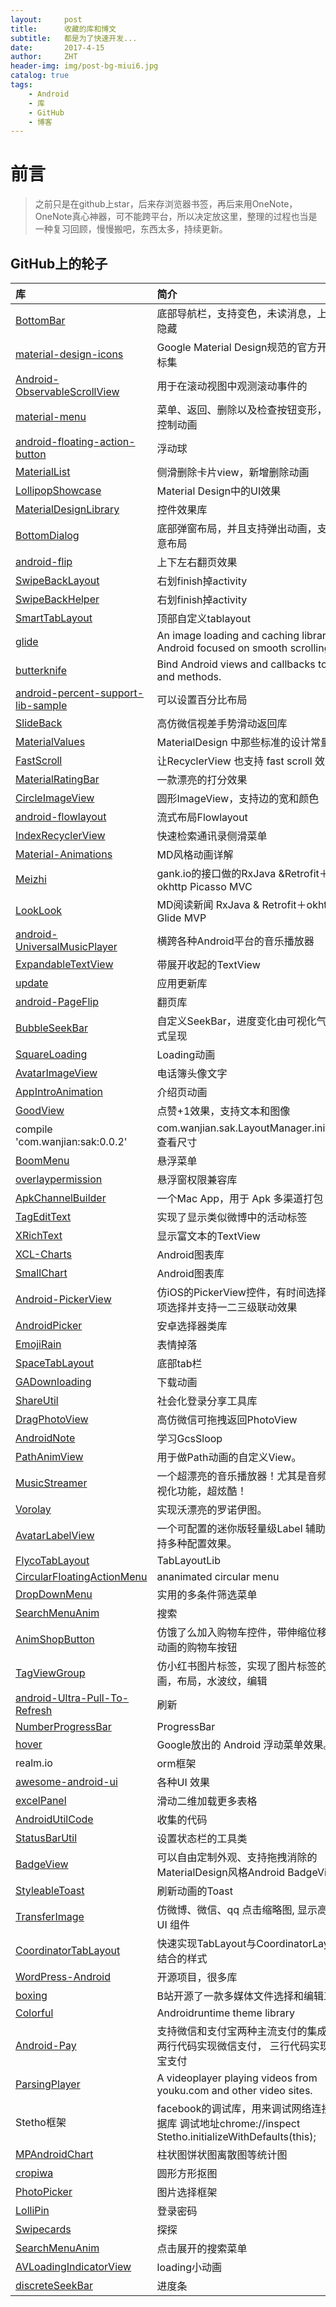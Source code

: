 ```yaml
---
layout:     post
title:      收藏的库和博文
subtitle:   都是为了快速开发...
date:       2017-4-15
author:     ZHT
header-img: img/post-bg-miui6.jpg
catalog: true
tags:
    - Android
    - 库
    - GitHub
	- 博客
---
```




# 前言 

> 之前只是在github上star，后来存浏览器书签，再后来用OneNote，OneNote真心神器，可不能跨平台，所以决定放这里，整理的过程也当是一种复习回顾，慢慢搬吧，东西太多，持续更新。


## GitHub上的轮子


| 库                                        | 简介                                       | 备注                                       |
| :--------------------------------------- | :--------------------------------------- | :--------------------------------------- |
| [BottomBar](https://github.com/roughike/BottomBar) | 底部导航栏，支持变色，未读消息，上滚动隐藏                    |                                          |
| [material-design-icons](https://github.com/google/material-design-icons) | Google Material Design规范的官方开源图标集         |                                          |
| [Android-ObservableScrollView](https://github.com/ksoichiro/Android-ObservableScrollView) | 用于在滚动视图中观测滚动事件的                          |                                          |
| [material-menu](https://github.com/balysv/material-menu) | 菜单、返回、删除以及检查按钮变形，完全控制动画                  |                                          |
| [android-floating-action-button](https://github.com/futuresimple/android-floating-action-button) | 浮动球                                      |                                          |
| [MaterialList](https://github.com/dexafree/MaterialList) | 侧滑删除卡片view，新增删除动画                        |                                          |
| [LollipopShowcase](https://github.com/mikepenz/LollipopShowcase) | Material Design中的UI效果                    |                                          |
| [MaterialDesignLibrary](https://github.com/navasmdc/MaterialDesignLibrary) | 控件效果库                                    |                                          |
| [BottomDialog](https://github.com/shaohui10086/BottomDialog) | 底部弹窗布局，并且支持弹出动画，支持任意布局                   |                                          |
| [android-flip](https://github.com/openaphid/android-flip) | 上下左右翻页效果                                 |                                          |
| [SwipeBackLayout](https://github.com/ikew0ng/SwipeBackLayout) | 右划finish掉activity                        |                                          |
| [SwipeBackHelper](https://github.com/Jude95/SwipeBackHelper) | 右划finish掉activity                        |                                          |
| [SmartTabLayout](https://github.com/ogaclejapan/SmartTabLayout) | 顶部自定义tablayout                           |                                          |
| [glide](https://github.com/bumptech/glide) | An image loading and caching library for Android focused on smooth scrolling |                                          |
| [butterknife](https://github.com/JakeWharton/butterknife) | Bind Android views and callbacks to fields and methods. |                                          |
| [android-percent-support-lib-sample](https://github.com/JulienGenoud/android-percent-support-lib-sample) | 可以设置百分比布局                                |                                          |
| [SlideBack](https://github.com/oubowu/SlideBack) | 高仿微信视差手势滑动返回库                            |                                          |
| [MaterialValues](https://github.com/AoDevBlue/MaterialValues) | MaterialDesign 中那些标准的设计常量                |                                          |
| [FastScroll](https://github.com/L4Digital/FastScroll) | 让RecyclerView 也支持 fast scroll 效果。        |                                          |
| [MaterialRatingBar](https://github.com/DreaminginCodeZH/MaterialRatingBar) | 一款漂亮的打分效果                                |                                          |
| [CircleImageView](https://github.com/hdodenhof/CircleImageView) | 圆形ImageView，支持边的宽和颜色                     |                                          |
| [android-flowlayout](https://github.com/ApmeM/android-flowlayout) | 流式布局Flowlayout                           |                                          |
| [IndexRecyclerView](https://github.com/jiang111/IndexRecyclerView) | 快速检索通讯录侧滑菜单                              |                                          |
| [Material-Animations](https://github.com/lgvalle/Material-Animations) | MD风格动画详解                                 |                                          |
| [Meizhi](https://github.com/drakeet/Meizhi) | gank.io的接口做的RxJava &Retrofit＋okhttp  Picasso  MVC |                                          |
| [LookLook](https://github.com/xinghongfei/LookLook) | MD阅读新闻  RxJava & Retrofit＋okhttp  Glide    MVP |                                          |
| [android-UniversalMusicPlayer](https://github.com/googlesamples/android-UniversalMusicPlayer) | 横跨各种Android平台的音乐播放器                      |                                          |
| [ExpandableTextView](https://github.com/Chen-Sir/ExpandableTextView) | 带展开收起的TextView                           |                                          |
| [update](https://github.com/czy1121/update) | 应用更新库                                    |                                          |
| [android-PageFlip](https://github.com/eschao/android-PageFlip) | 翻页库                                      |                                          |
| [BubbleSeekBar](https://github.com/woxingxiao/BubbleSeekBar) | 自定义SeekBar，进度变化由可视化气泡样式呈现                |                                          |
| [SquareLoading](https://github.com/yuweiguocn/SquareLoading) | Loading动画                                |                                          |
| [AvatarImageView](https://github.com/Carbs0126/AvatarImageView) | 电话簿头像文字                                  |                                          |
| [AppIntroAnimation](https://github.com/TakeoffAndroid/AppIntroAnimation) | 介绍页动画                                    |                                          |
| [GoodView](https://github.com/venshine/GoodView) | 点赞+1效果，支持文本和图像                           |                                          |
| compile 'com.wanjian:sak:0.0.2'          | com.wanjian.sak.LayoutManager.init(this);查看尺寸 |                                          |
| [BoomMenu](https://github.com/Nightonke/BoomMenu) | 悬浮菜单                                     |                                          |
| [overlaypermission](https://github.com/czy1121/overlaypermission) | 悬浮窗权限兼容库                                 |                                          |
| [ApkChannelBuilder](https://github.com/baoyongzhang/ApkChannelBuilder) | 一个Mac App，用于 Apk 多渠道打包                   |                                          |
| [TagEditText](https://github.com/limedroid/TagEditText) | 实现了显示类似微博中的活动标签                          |                                          |
| [XRichText](https://github.com/limedroid/XRichText) | 显示富文本的TextView                           |                                          |
| [XCL-Charts](https://github.com/xcltapestry/XCL-Charts) | Android图表库                               |                                          |
| [SmallChart](https://github.com/Idtk/SmallChart) | Android图表库                               |                                          |
| [Android-PickerView](https://github.com/saiwu-bigkoo/Android-PickerView) | 仿iOS的PickerView控件，有时间选择和选项选择并支持一二三级联动效果  |                                          |
| [AndroidPicker](https://github.com/gzu-liyujiang/AndroidPicker) | 安卓选择器类库                                  |                                          |
| [EmojiRain](https://github.com/Luolc/EmojiRain) | 表情掉落                                     |                                          |
| [SpaceTabLayout](https://github.com/thelong1EU/SpaceTabLayout) | 底部tab栏                                   |                                          |
| [GADownloading](https://github.com/Ajian-studio/GADownloading) | 下载动画                                     |                                          |
| [ShareUtil](https://github.com/shaohui10086/ShareUtil) | 社会化登录分享工具库                               |                                          |
| [DragPhotoView](https://github.com/githubwing/DragPhotoView) | 高仿微信可拖拽返回PhotoView                       |                                          |
| [AndroidNote](https://github.com/GcsSloop/AndroidNote) | 学习GcsSloop                               |                                          |
| [PathAnimView](https://github.com/mcxtzhang/PathAnimView) | 用于做Path动画的自定义View。                       |                                          |
| [MusicStreamer](https://github.com/harjot-oberai/MusicStreamer) | 一个超漂亮的音乐播放器！尤其是音频的可视化功能，超炫酷！             |                                          |
| [Vorolay](https://github.com/Quatja/Vorolay) | 实现沃漂亮的罗诺伊图。                              |                                          |
| [AvatarLabelView](https://github.com/yanbober/AvatarLabelView) | 一个可配置的迷你版轻量级Label 辅助类，支持多种配置效果。          |                                          |
| [FlycoTabLayout](https://github.com/H07000223/FlycoTabLayout) | TabLayoutLib                             |                                          |
| [CircularFloatingActionMenu](https://github.com/oguzbilgener/CircularFloatingActionMenu) | ananimated circular menu                 |                                          |
| [DropDownMenu](https://github.com/dongjunkun/DropDownMenu) | 实用的多条件筛选菜单                               |                                          |
| [SearchMenuAnim](https://github.com/kongnanlive/SearchMenuAnim) | 搜索                                       |                                          |
| [AnimShopButton](https://github.com/mcxtzhang/AnimShopButton) | 仿饿了么加入购物车控件，带伸缩位移旋转动画的购物车按钮              |                                          |
| [TagViewGroup](https://github.com/shellljx/TagViewGroup) | 仿小红书图片标签，实现了图片标签的动画，布局，水波纹，编辑            |                                          |
| [android-Ultra-Pull-To-Refresh](https://github.com/liaohuqiu/android-Ultra-Pull-To-Refresh) | 刷新                                       |                                          |
| [NumberProgressBar](https://github.com/daimajia/NumberProgressBar) | ProgressBar                              |                                          |
| [hover](https://github.com/google/hover) | Google放出的 Android 浮动菜单效果。                |                                          |
| realm.io                                 | orm框架                                    |                                          |
| [awesome-android-ui](https://github.com/wasabeef/awesome-android-ui) | 各种UI 效果                                  |                                          |
| [excelPanel](https://github.com/zhouchaoyuan/excelPanel) | 滑动二维加载更多表格                               |                                          |
| [AndroidUtilCode](https://github.com/Blankj/AndroidUtilCode) | 收集的代码                                    |                                          |
| [StatusBarUtil](https://github.com/laobie/StatusBarUtil) | 设置状态栏的工具类                                |                                          |
| [BadgeView](https://github.com/qstumn/BadgeView) | 可以自由定制外观、支持拖拽消除的MaterialDesign风格Android BadgeView |                                          |
| [StyleableToast](https://github.com/Muddz/StyleableToast) | 刷新动画的Toast                               |                                          |
| [TransferImage](https://github.com/Hitomis/TransferImage) | 仿微博、微信、qq 点击缩略图, 显示高清图 UI 组件             |                                          |
| [CoordinatorTabLayout](https://github.com/hugeterry/CoordinatorTabLayout) | 快速实现TabLayout与CoordinatorLayout相结合的样式    |                                          |
| [WordPress-Android](https://github.com/wordpress-mobile/WordPress-Android) | 开源项目，很多库                                 |                                          |
| [boxing](https://github.com/Bilibili/boxing) | B站开源了一款多媒体文件选择和编辑工具。                     |                                          |
| [Colorful](https://github.com/garretyoder/Colorful) | Androidruntime theme library             |                                          |
| [Android-Pay](https://github.com/mayubao/Android-Pay) | 支持微信和支付宝两种主流支付的集成库，两行代码实现微信支付， 三行代码实现支付宝支付 |                                          |
| [ParsingPlayer](https://github.com/TedaLIEz/ParsingPlayer) | A videoplayer playing videos from youku.com and other video sites. |                                          |
| Stetho框架                                 | facebook的调试库，用来调试网络连接和数据库 调试地址chrome://inspect    Stetho.initializeWithDefaults(this); | compile'com.facebook.stetho:stetho:1.4.2'    compile'com.facebook.stetho:stetho-okhttp3:1.4.2' |
| [MPAndroidChart](https://github.com/PhilJay/MPAndroidChart) | 柱状图饼状图离散图等统计图                            |                                          |
| [cropiwa](https://github.com/steelkiwi/cropiwa) | 圆形方形抠图                                   |                                          |
| [PhotoPicker](https://github.com/donglua/PhotoPicker) | 图片选择框架                                   |                                          |
| [LolliPin](https://github.com/OrangeGangsters/LolliPin) | 登录密码                                     |                                          |
| [Swipecards](https://github.com/Diolor/Swipecards) | 探探                                       |                                          |
| [SearchMenuAnim](https://github.com/kongnanlive/SearchMenuAnim) | 点击展开的搜索菜单                                |                                          |
| [AVLoadingIndicatorView](https://github.com/81813780/AVLoadingIndicatorView) | loading小动画                               |                                          |
| [discreteSeekBar](https://github.com/AnderWeb/discreteSeekBar) | 进度条                                      |                                          |

